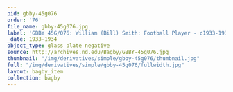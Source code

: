```yaml
---
pid: gbby-45g076
order: '76'
file_name: gbby-45g076.jpg
label: 'GBBY 45G/076: William (Bill) Smith: Football Player - c1933-1934'
_date: 1933-1934
object_type: glass plate negative
source: http://archives.nd.edu/Bagby/GBBY-45g076.jpg
thumbnail: "/img/derivatives/simple/gbby-45g076/thumbnail.jpg"
full: "/img/derivatives/simple/gbby-45g076/fullwidth.jpg"
layout: bagby_item
collection: bagby
---
```

